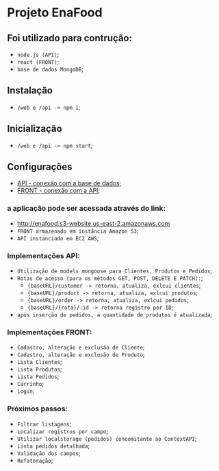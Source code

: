 # Projeto EnaFood

## Foi utilizado para contrução:
- `node.js (API)`;
- `react (FRONT)`;
- `base de dados MongoDB`;

## Instalação
- `/web e /api -> npm i`;

## Inicialização
- `/web e /api -> npm start`;

## Configurações
- [API - conexão com a base de dados](https://github.com/rtof83/ecommerce/blob/main/api/database/conn.js);
- [FRONT - conexão com a API](https://github.com/rtof83/ecommerce/blob/main/web/src/api.js);

### a aplicação pode ser acessada através do link:
- http://enafood.s3-website.us-east-2.amazonaws.com
- `FRONT armazenado em instância Amazon S3`;
- `API instanciado em EC2 AWS`;

### Implementações API:
- `Utilização de models mongoose para Clientes, Produtos e Pedidos`;
- `Rotas de acesso (para os métodos GET, POST, DELETE E PATCH):`;
    - `{baseURL}/customer -> retorna, atualiza, exlcui clientes`;
    - `{baseURL}/product -> retorna, atualiza, exlcui produtos`;
    - `{baseURL}/order -> retorna, atualiza, exlcui pedidos`;
    - `{baseURL}/{rota}/:id -> retorna registro por ID`;
- `após inserção de pedidos, a quantidade de produtos é atualizada`;

### Implementações FRONT:
- `Cadastro, alteração e exclusão de Cliente`;
- `Cadastro, alteração e exclusão de Produto`;
- `Lista Clientes`;
- `Lista Produtos`;
- `Lista Pedidos`;
- `Carrinho`;
- `Login`;

### Próximos passos:
- `Filtrar listagens`;
- `Localizar registros por campo`;
- `Utilizar localstorage (pedidos) concomitante ao ContextAPI`;
- `Lista pedidos detalhada`;
- `Validação dos campos`;
- `Refatoração`;
